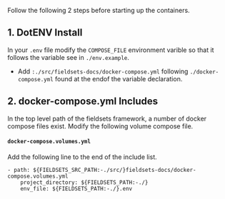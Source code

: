 Follow the following 2 steps before starting up the containers.

## 1. DotENV Install
In your `.env` file modify the `COMPOSE_FILE` environment varible so that it follows the variable see in `./env.example`.

- Add `:./src/fieldsets-docs/docker-compose.yml` following `./docker-compose.yml` found at the endof the variable declaration.

## 2. docker-compose.yml Includes
In the top level path of the fieldsets framework, a number of docker compose files exist. Modify the following volume compose file.

#### `docker-compose.volumes.yml`
Add the following line to the end of the include list.
```
- path: ${FIELDSETS_SRC_PATH:-./src/}fieldsets-docs/docker-compose.volumes.yml
    project_directory: ${FIELDSETS_PATH:-./}
    env_file: ${FIELDSETS_PATH:-./}.env
```
